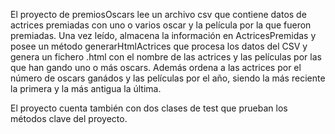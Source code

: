 El proyecto de premiosOscars lee un archivo csv que contiene datos de actrices premiadas con uno o varios oscar y la
película por la que fueron premiadas. 
Una vez leído, almacena la información en ActricesPremidas y posee un método generarHtmlActrices que procesa los
datos del CSV y genera un fichero .html con el nombre de las actrices y las películas por las que han gando uno o más oscars. 
Además ordena a las actrices por el número de oscars ganádos y las películas por el año, siendo la más reciente la 
primera y la más antigua la última. 


El proyecto cuenta también con dos clases de test que prueban los métodos clave del proyecto.